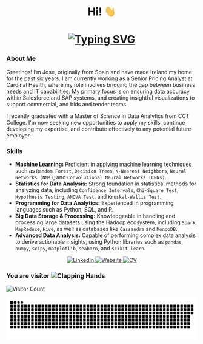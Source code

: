 <h1 align="center">Hi! <img src="https://raw.githubusercontent.com/ABSphreak/ABSphreak/master/gifs/Hi.gif" width="30px" height="32px" style="margin-bottom: -5px;"/></h1>

<h1 align="center">
 <a href="https://git.io/typing-svg"><img src="https://readme-typing-svg.demolab.com?font=Roboto&size=22&pause=1000&color=040C10&width=435&lines=Looking+for+Data+Analytics+and;Technical+roles+%F0%9F%98%80" alt="Typing SVG" /></a>
</h1>


### About Me

Greetings! I’m Jose, originally from Spain and have made Ireland my home for the past six years. I am currently working as a Senior Pricing Analyst at Cardinal Health, where my role involves bridging the gap between business needs and IT capabilities. My primary focus is on ensuring data accuracy within Salesforce and SAP systems, and creating insightful visualizations to support commercial, and bids and tender teams.

I recently graduated with a Master of Science in Data Analytics from CCT College. I'm now seeking new opportunities to apply my skills, continue developing my expertise, and contribute effectively to any potential future employer.

### Skills

- **Machine Learning:** Proficient in applying machine learning techniques such as `Random Forest`, `Decision Trees`, `K-Nearest Neighbors`, `Neural Networks (NNs)`, and `Convolutional Neural Networks (CNNs)`.
- **Statistics for Data Analysis:** Strong foundation in statistical methods for analyzing data, including `Confidence Intervals`, `Chi-Square Test`, `Hypothesis Testing`, `ANOVA Test`, and `Kruskal-Wallis Test`.
- **Programming for Data Analytics:** Experienced in programming languages such as Python, SQL, and R.
- **Big Data Storage & Processing:** Knowledgeable in handling and processing large datasets using the Hadoop ecosystem, including `Spark`, `MapReduce`, `Hive`, as well as databases like `Cassandra` and `MongoDB`.
- **Advanced Data Analysis:** Capable of performing complex data analysis to derive actionable insights, using Python libraries such as `pandas`, `numpy`, `scipy`, `matplotlib`, `seaborn`, and `scikit-learn`.


<p align="center">
  <a href="https://www.linkedin.com/in/josericodata/">
    <img src="https://img.shields.io/badge/LinkedIn-blue?style=flat&logo=linkedin" alt="LinkedIn">
  </a>
  <a href="https://josericodata.github.io/">
    <img src="https://img.shields.io/badge/Website-0077B5?style=flat&logo=google-chrome&logoColor=white" alt="Website">
  </a>
  <a href="https://josericodata.github.io/assets/CV/Jose_Rico_CV.pdf">
    <img src="https://img.shields.io/badge/CV-0077B5?style=flat&logo=resume&logoColor=white" alt="CV">
  </a>
</p>

### You are visitor <img src="https://raw.githubusercontent.com/Tarikul-Islam-Anik/Animated-Fluent-Emojis/master/Emojis/Hand%20gestures/Clapping%20Hands.png" alt="Clapping Hands" width="25" height="25" />
![Visitor Count](https://profile-counter.glitch.me/{josericocct}/count.svg)

<p align="center">
  <img src="assets/github-snake.svg" alt="Snake Animation" style="pointer-events: none;"/>
</p>

